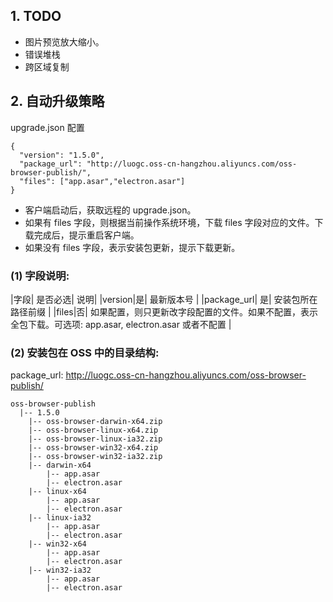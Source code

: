 ## 1. TODO

- 图片预览放大缩小。
- 错误堆栈
- 跨区域复制

## 2. 自动升级策略

upgrade.json 配置

```
{
  "version": "1.5.0",
  "package_url": "http://luogc.oss-cn-hangzhou.aliyuncs.com/oss-browser-publish/",
  "files": ["app.asar","electron.asar"]
}
```

- 客户端启动后，获取远程的 upgrade.json。
- 如果有 files 字段，则根据当前操作系统环境，下载 files 字段对应的文件。下载完成后，提示重启客户端。
- 如果没有 files 字段，表示安装包更新，提示下载更新。

### (1) 字段说明:

|字段| 是否必选| 说明|
|version|是| 最新版本号 |
|package_url| 是| 安装包所在路径前缀 |
|files|否| 如果配置，则只更新改字段配置的文件。如果不配置，表示全包下载。可选项: app.asar, electron.asar 或者不配置 |

### (2) 安装包在 OSS 中的目录结构:

package_url: http://luogc.oss-cn-hangzhou.aliyuncs.com/oss-browser-publish/

```
oss-browser-publish
  |-- 1.5.0
    |-- oss-browser-darwin-x64.zip
    |-- oss-browser-linux-x64.zip
    |-- oss-browser-linux-ia32.zip
    |-- oss-browser-win32-x64.zip
    |-- oss-browser-win32-ia32.zip
    |-- darwin-x64
        |-- app.asar
        |-- electron.asar
    |-- linux-x64
        |-- app.asar
        |-- electron.asar
    |-- linux-ia32
        |-- app.asar
        |-- electron.asar
    |-- win32-x64
        |-- app.asar
        |-- electron.asar
    |-- win32-ia32
        |-- app.asar
        |-- electron.asar
```
